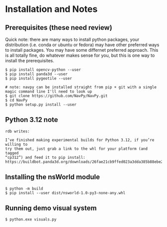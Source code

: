 # Installation and Notes

## Prerequisites (these need review)

Quick note: there are many ways to install python packages, your distribution
(i.e. conda or ubuntu or fedora) may have other preferred ways to install
packages.  You may have some differnet preferred approach.  This is all totally
fine, do whatever makes sense for you, but this is one way to install the
prerequisites.

    $ pip install opencv-python --user
    $ pip install panda3d --user
    $ pip install pygeotile --user

    # note: navpy can be installed straight from pip + git with a single magic command line I'll need to look up
    $ git clone https://github.com/NavPy/NavPy.git
    $ cd NavPy
    $ python setup.py install --user

## Python 3.12 note

    rdb writes:

    I’ve finished making experimental builds for Python 3.12, if you’re willing to
    try them out, just grab a link to the whl for your platform (and tagged
    “cp312”) and feed it to pip install:
    https://buildbot.panda3d.org/downloads/26fae21cb9ffed023a3dda385b88ebe213c5c200/

## Installing the nsWorld module

    $ python -m build
    $ pip install --user dist/nsworld-1.0-py3-none-any.whl

## Running demo visual system

    $ python.exe visuals.py
